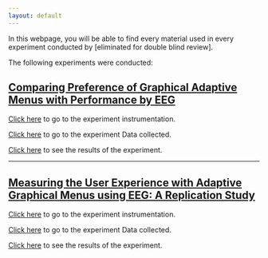 ```yaml
---
layout: default
---
```



In this webpage, you will be able to find every material used in every experiment conducted by [eliminated for double blind review].


The following experiments were conducted:


## [Comparing Preference of Graphical Adaptive Menus with Performance by EEG](./Experiment-1.html#)

[Click here](./pages/Experiment-1.html#Instrumentation) to go to the experiment instrumentation.

[Click here](./pages/Experiment-1.html#Data) to go to the experiment Data collected.

[Click here](./pages/Experiment-1.html#Results) to see the results of the experiment.


* * *


## [Measuring the User Experience with Adaptive Graphical Menus using EEG: A Replication Study](./pages/Experiment-2.html#)


[Click here](./pages/Experiment-2.html#Instrumentation) to go to the experiment instrumentation.

[Click here](./pages/Experiment-2.html#Data) to go to the experiment Data collected.

[Click here](./pages/Experiment-2.html#Results) to see the results of the experiment.


